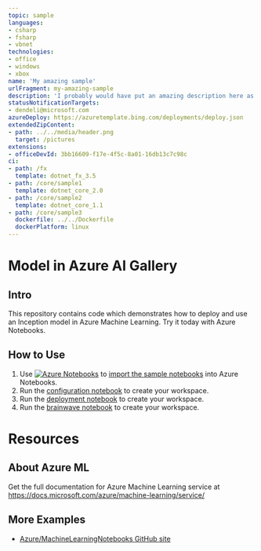 ```yaml
---
topic: sample
languages:
- csharp
- fsharp
- vbnet
technologies:
- office
- windows
- xbox
name: 'My amazing sample'
urlFragment: my-amazing-sample
description: 'I probably would have put an amazing description here as well.'
statusNotificationTargets:
- dendeli@microsoft.com
azureDeploy: https://azuretemplate.bing.com/deployments/deploy.json
extendedZipContent:
- path: ../../media/header.png
  target: /pictures
extensions:
- officeDevId: 3bb16609-f17e-4f5c-8a01-16db13c7c98c
ci:
- path: /fx
  template: dotnet_fx_3.5
- path: /core/sample1
  template: dotnet_core_2.0
- path: /core/sample2
  template: dotnet_core_1.1
- path: /core/sample3
  dockerfile: ../../Dockerfile
  dockerPlatform: linux
---
```


# Model in Azure AI Gallery

## Intro
This repository contains code which demonstrates how to deploy and use an Inception model in Azure Machine Learning. Try it today with Azure Notebooks.

## How to Use
1. Use [![Azure Notebooks](https://notebooks.azure.com/launch.png)](https://notebooks.azure.com/import/gh/gogowings/Your_Gallery_Repo) to [import the sample notebooks](https://notebooks.azure.com/import/gh/gogowings/Your_Gallery_Repo) into Azure Notebooks.
2. Run the [configuration notebook](Notebooks\00.configuration.ipynb) to create your workspace.
3. Run the [deployment notebook](Notebooks\01.deployment.ipynb) to create your workspace.
4. Run the [brainwave notebook](Notebooks\02.brainwave-quickstart.ipynb) to create your workspace. 

# Resources


## About Azure ML
Get the full documentation for Azure Machine Learning service at https://docs.microsoft.com/azure/machine-learning/service/

## More Examples
 * [Azure/MachineLearningNotebooks GitHub site](https://github.com/Azure/MachineLearningNotebooks)
